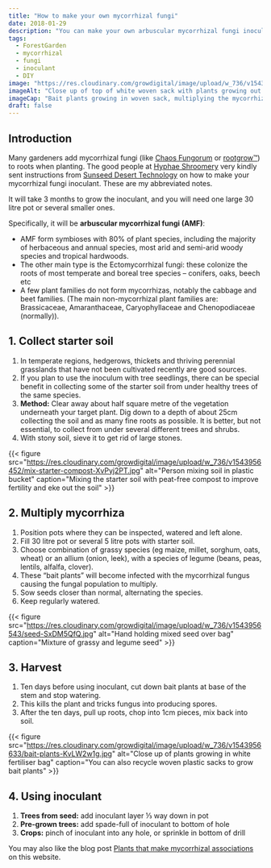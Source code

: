 ```yaml
---
title: "How to make your own mycorrhizal fungi"
date: 2018-01-29
description: "You can make your own arbuscular mycorrhizal fungi inoculant, like rootgrow™, for adding to roots for healthier plants. Notes & photos kindly from Antony & Emma of @HyphaeShroomery. Photos copyright @HyphaeShroomery."
tags: 
  - ForestGarden
  - mycorrhizal
  - fungi
  - inoculant
  - DIY
image: "https://res.cloudinary.com/growdigital/image/upload/w_736/v1543956262/bait-plants-8kfKR9Bn.jpg"
imageAlt: "Close up of top of white woven sack with plants growing out the top"
imageCap: "Bait plants growing in woven sack, multiplying the mycorrhizal fungi & ready for harvest"
draft: false
---
```


## Introduction

Many gardeners add mycorrhizal fungi (like [Chaos Fungorum](http://chaosfungorum.co.uk/?post_type=product) or [rootgrow™](http://www.rootgrow.co.uk/mycorrhizal-fungi.html)) to roots when planting. The good people at [Hyphae Shroomery](https://www.facebook.com/hyphaeshroomery/) very kindly sent instructions from [Sunseed Desert Technology](http://www.sunseed.org.uk/wp-content/uploads/2012/06/A-SIMPLE-METHOD-FOR-MAKING-YOUR-OWN-MYCORRHIZAL-INOCULUM.pdf) on how to make your mycorrhizal fungi inoculant. These are my abbreviated notes.

It will take 3 months to grow the inoculant, and you will need one large 30 litre pot or several smaller ones.

Specifically, it will be **arbuscular mycorrhizal fungi (AMF)**:

* AMF form symbioses with 80% of plant species, including the majority of herbaceous and annual species, most arid and semi-arid woody species and tropical hardwoods.
* The other main type is the Ectomycorrhizal fungi: these colonize the roots of most temperate and boreal tree species – conifers, oaks, beech etc
* A few plant families do not form mycorrhizas, notably the cabbage and beet families. (The main non-mycorrhizal plant families are: Brassicaceae, Amaranthaceae, Caryophyllaceae and Chenopodiaceae (normally)).

## 1. Collect starter soil

1. In temperate regions, hedgerows, thickets and thriving perennial grasslands that have not been cultivated recently are good sources.
2. If you plan to use the inoculum with tree seedlings, there can be special benefit in collecting some of the starter soil from under healthy trees of the same species.
3. **Method:** Clear away about half square metre of the vegetation underneath your target plant. Dig down to a depth of about 25cm collecting the soil and as many fine roots as possible. It is better, but not essential, to collect from under several different trees and shrubs.
4. With stony soil, sieve it to get rid of large stones.

{{< figure src="https://res.cloudinary.com/growdigital/image/upload/w_736/v1543956452/mix-starter-compost-XvPyj2PT.jpg" alt="Person mixing soil in plastic bucket" caption="Mixing the starter soil with peat-free compost to improve fertility and eke out the soil" >}}

## 2. Multiply mycorrhiza

1. Position pots where they can be inspected, watered and left alone.
2. Fill 30 litre pot or several 5 litre pots with starter soil.
3. Choose combination of grassy species (eg maize, millet, sorghum, oats, wheat) or an allium (onion, leek), with a species of legume (beans, peas, lentils, alfalfa, clover).
4. These “bait plants” will become infected with the mycorrhizal fungus causing the fungal population to multiply.
5. Sow seeds closer than normal, alternating the species.
6. Keep regularly watered.

{{< figure src="https://res.cloudinary.com/growdigital/image/upload/w_736/v1543956543/seed-SxDM5QfQ.jpg" alt="Hand holding mixed seed over bag" caption="Mixture of grassy and legume seed" >}}

## 3. Harvest

1. Ten days before using inoculant, cut down bait plants at base of the stem and stop watering.
2. This kills the plant and tricks fungus into producing spores.
3. After the ten days, pull up roots, chop into 1cm pieces, mix back into soil.

{{< figure src="https://res.cloudinary.com/growdigital/image/upload/w_736/v1543956633/bait-plants-KvLW2w1g.jpg" alt="Close up of plants growing in white fertiliser bag" caption="You can also recycle woven plastic sacks to grow bait plants" >}}

## 4. Using inoculant

1. **Trees from seed:** add inoculant layer ⅓ way down in pot
2. **Pre-grown trees:** add spade-full of inoculant to bottom of hole
3. **Crops:** pinch of inoculant into any hole, or sprinkle in bottom of drill

You may also like the blog post [Plants that make mycorrhizal associations](https://www.forestgarden.wales/blog/list-mycorrhizal-associations/) on this website.
